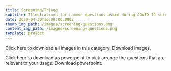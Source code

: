```yaml
---
title: Screening/Triage
subtitle: Illustrations for common questions asked during COVID-19 screening and triage.
date: 2020-04-30T16:00:00.000Z
thumb_img_path: /images/screening-questions.png
content_img_path: /images/screening-questions.png
template: project
---
```

Click here to download all images in this category. Download images.



Click here to download as powerpoint to pick arrange the questions that are relevant to your usage. Download powerpoint.
